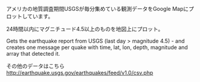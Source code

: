 アメリカの地質調査期間USGSが毎分集めている観測データをGoogle Mapにプロットしています。

24時間以内にマグニチュード4.5以上のものを地図上にプロット。

Gets the earthquake report from USGS (last day > magnitude 4.5) - and creates one message per quake with time, lat, lon, depth, magnitude and array that detected it.


その他のデータはこちら
http://earthquake.usgs.gov/earthquakes/feed/v1.0/csv.php